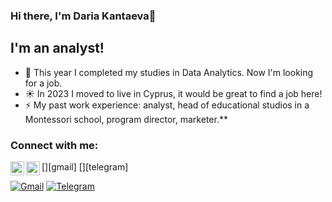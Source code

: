 ### Hi there, I'm Daria Kantaeva👋

## I'm an analyst!
- 🔭 This year I completed my studies in Data Analytics. Now I'm looking for a job.
- ☀️ In 2023 I moved to live in Cyprus, it would be great to find a job here!
- ⚡ My past work experience: analyst, head of educational studios in a Montessori school, program director, marketer.**

### Connect with me:
[<img align="left" alt="daria.kantaeva29@gmail.com" width="22px" src="https://www.pngwing.com/ru/free-png-ahehs" />][gmail]
[<img align="left" alt="https://t.me/kantaevad" width="22px" src="https://www.pngwing.com/ru/free-png-saggv" />][telegram]

[![Gmail](https://www.pngwing.com/ru/free-png-ahehs)](mailto:daria.kantaeva29@gmail.com)
[![Telegram](https://www.pngwing.com/ru/free-png-saggv)](https://t.me/kantaevad)

<br />
